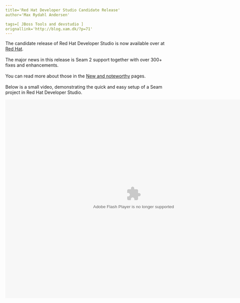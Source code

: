 ```yaml
---
title='Red Hat Developer Studio Candidate Release'
author='Max Rydahl Andersen'

tags=[ JBoss Tools and devstudio ]
orignallink='http://blog.xam.dk/?p=71'
---
```

<div>
<p>The candidate release of Red Hat Developer Studio is now available over at <a href="http://www.redhat.com/developers/rhds">Red Hat</a>.
<br><br>
The major news in this release is Seam 2 support together with over 300+ fixes and enhancements.
<br><br>
You can read more about those in the <a href="http://docs.jboss.org/tools/whatsnew/">New and noteworthy</a> pages.
<br><br>
Below is a small video, demonstrating the quick and easy setup of a Seam project in Red Hat Developer Studio.
</p>
<div style="text-align:center">
<embed style="width:800px; height:620px;" id="VideoPlayback" type="application/x-shockwave-flash" src="http://docs.jboss.org/tools/movies/ootb_new_seam_project.swf">
</div>
</div>
